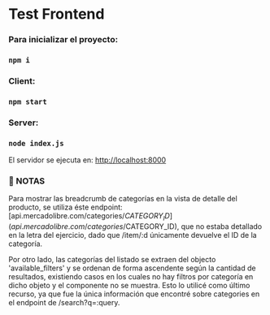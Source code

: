 # Test Frontend

### Para inicializar el proyecto:

### `npm i`

### Client:
### `npm start`

### Server:
### `node index.js`

El servidor se ejecuta en: [http://localhost:8000](http://localhost:8000)

### :page_with_curl: NOTAS


Para mostrar las breadcrumb de categorías en la vista de detalle del producto, se utiliza éste endpoint: [api.mercadolibre.com/categories/$CATEGORY_ID](api.mercadolibre.com/categories/$CATEGORY_ID), que no estaba detallado en la letra del ejercicio, dado que /item/:d únicamente devuelve el ID de la categoría.

Por otro lado, las categorías del listado se extraen del objecto 'available_filters' y se ordenan de forma ascendente según la cantidad de resultados, existiendo casos en los cuales no hay filtros por categoría en dicho objeto y el componente no se muestra.
Esto lo utilicé como último recurso, ya que fue la única información que encontré sobre categories en el endpoint de /search?q=:query.
